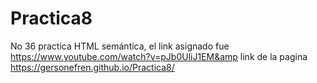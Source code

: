 # Practica8
No 36 practica HTML semántica, el link asignado fue https://www.youtube.com/watch?v=pJb0UliJ1EM&amp
link de la pagina  https://gersonefren.github.io/Practica8/

